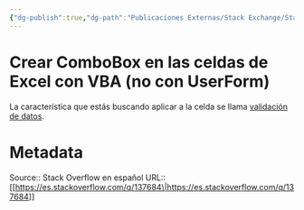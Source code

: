 ```yaml
---
{"dg-publish":true,"dg-path":"Publicaciones Externas/Stack Exchange/Stack Overflow en español/es.stackoverflow.com-137684.md","permalink":"/publicaciones-externas/stack-exchange/stack-overflow-en-espanol/es-stackoverflow-com-137684/","title":"Crear ComboBox en las celdas de Excel con VBA (no con UserForm)","hide":true,"noteIcon":"default","created":"2024-04-03T12:49:10.626-06:00","updated":"2024-04-05T16:43:52.995-06:00"}
---
```


# Crear ComboBox en las celdas de Excel con VBA (no con UserForm)

La característica que estás buscando aplicar a la celda se llama [validación de datos](https://support.office.com/es-es/article/aplicar-la-validaci%C3%B3n-de-datos-a-celdas-29fecbcc-d1b9-42c1-9d76-eff3ce5f7249). 

# Metadata
Source:: Stack Overflow en español
URL:: [[https://es.stackoverflow.com/q/137684\|https://es.stackoverflow.com/q/137684]]

